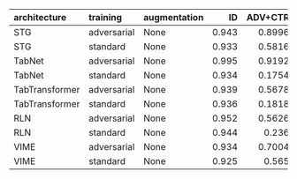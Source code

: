 | architecture   | training    | augmentation   |    ID |   ADV+CTR |      auc |   accuracy |   precision |   recall |      mcc |
|:---------------|:------------|:---------------|------:|----------:|---------:|-----------:|------------:|---------:|---------:|
| STG            | adversarial | None           | 0.943 |    0.8996 | 0.948512 |   0.862205 |    0.811747 | 0.943132 | 0.734089 |
| STG            | standard    | None           | 0.933 |    0.5816 | 0.97292  |   0.91951  |    0.908085 | 0.933508 | 0.839349 |
| TabNet         | adversarial | None           | 0.995 |    0.9192 | 0.947235 |   0.70035  |    0.62624  | 0.993876 | 0.494967 |
| TabNet         | standard    | None           | 0.934 |    0.1754 | 0.986159 |   0.945757 |    0.953695 | 0.937008 | 0.89165  |
| TabTransformer | adversarial | None           | 0.939 |    0.5678 | 0.974294 |   0.930884 |    0.922747 | 0.940507 | 0.861927 |
| TabTransformer | standard    | None           | 0.936 |    0.1818 | 0.98088  |   0.94007  |    0.942782 | 0.937008 | 0.880156 |
| RLN            | adversarial | None           | 0.952 |    0.5626 | 0.976817 |   0.933071 |    0.916667 | 0.952756 | 0.866814 |
| RLN            | standard    | None           | 0.944 |    0.236  | 0.984338 |   0.945319 |    0.94493  | 0.945757 | 0.890639 |
| VIME           | adversarial | None           | 0.934 |    0.7004 | 0.972951 |   0.924759 |    0.917455 | 0.933508 | 0.849649 |
| VIME           | standard    | None           | 0.925 |    0.565  | 0.973588 |   0.927822 |    0.928947 | 0.926509 | 0.855646 |
